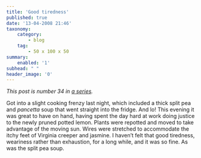 ```yaml
---
title: 'Good tiredness'
published: true
date: '13-04-2008 21:46'
taxonomy:
    category:
        - blog
    tag:
        - 50 x 100 x 50
summary:
    enabled: '1'
subhead: " "
header_image: '0'
---
```


_This post is number 34 in [a series](https://jeremycherfas.net/blog/tag:50%20x%20100%20x%2050)._

Got into a slight cooking frenzy last night, which included a thick split pea and _pancetta_ soup that went straight into the fridge. And lo! This evening it was great to have on hand, having spent the day hard at work doing justice to the newly pruned potted lemon. Plants were repotted and moved to take advantage of the moving sun. Wires were stretched to accommodate the itchy feet of Virginia creeper and jasmine. I haven’t felt that good tiredness, weariness rather than exhaustion, for a long while, and it was so fine. As was the split pea soup.
